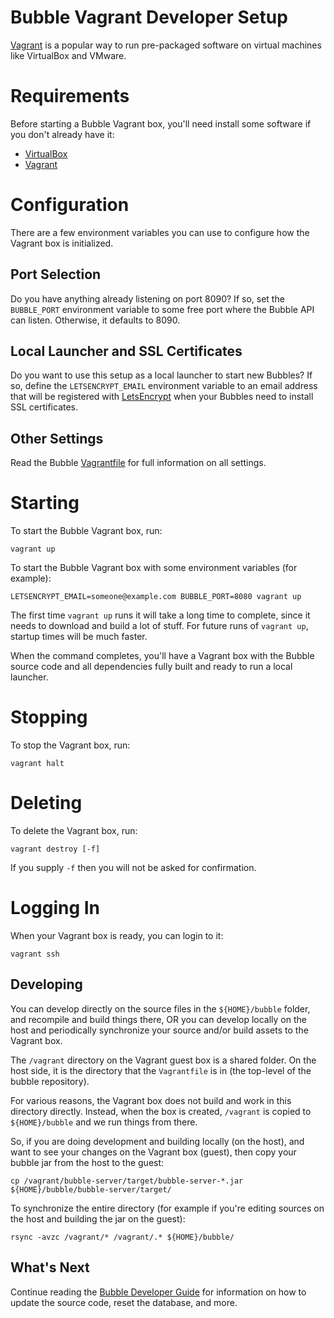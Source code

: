 Bubble Vagrant Developer Setup
==============================
[Vagrant](https://www.vagrantup.com/) is a popular way to run pre-packaged software on virtual machines
like VirtualBox and VMware.

# Requirements
Before starting a Bubble Vagrant box, you'll need install some software if you don't already have it:

 * [VirtualBox](https://www.virtualbox.org/)
 * [Vagrant](https://www.vagrantup.com/)

# Configuration
There are a few environment variables you can use to configure how the Vagrant box is initialized.

## Port Selection
Do you have anything already listening on port 8090? If so, set the `BUBBLE_PORT` environment
variable to some free port where the Bubble API can listen. Otherwise, it defaults to 8090.

## Local Launcher and SSL Certificates
Do you want to use this setup as a local launcher to start new Bubbles? If so, define
the `LETSENCRYPT_EMAIL` environment variable to an email address that will be registered with
[LetsEncrypt](https://letsencrypt.org/) when your Bubbles need to install SSL certificates.

## Other Settings
Read the Bubble [Vagrantfile](../Vagrantfile) for full information on all settings.

# Starting
To start the Bubble Vagrant box, run:

```shell script
vagrant up
```

To start the Bubble Vagrant box with some environment variables (for example):

```shell script
LETSENCRYPT_EMAIL=someone@example.com BUBBLE_PORT=8080 vagrant up
```

The first time `vagrant up` runs it will take a long time to complete, since it needs to
download and build a lot of stuff. For future runs of `vagrant up`, startup times will be
much faster.

When the command completes, you'll have a Vagrant box with the Bubble source code and all
dependencies fully built and ready to run a local launcher.

# Stopping
To stop the Vagrant box, run:

```shell script
vagrant halt
```

# Deleting
To delete the Vagrant box, run:

```shell script
vagrant destroy [-f]
```

If you supply `-f` then you will not be asked for confirmation.

# Logging In
When your Vagrant box is ready, you can login to it:

```shell script
vagrant ssh
```

## Developing
You can develop directly on the source files in the `${HOME}/bubble` folder, and
recompile and build things there, OR you can develop locally on the host and periodically
synchronize your source and/or build assets to the Vagrant box.

The `/vagrant` directory on the Vagrant guest box is a shared folder. On the host side, it 
is the directory that the `Vagrantfile` is in (the top-level of the bubble repository).

For various reasons, the Vagrant box does not build and work in this directory directly. Instead,
when the box is created, `/vagrant` is copied to `${HOME}/bubble` and we run things from there.

So, if you are doing development and building locally (on the host), and want to see
your changes on the Vagrant box (guest), then copy your bubble jar from the host to the guest:

```shell script
cp /vagrant/bubble-server/target/bubble-server-*.jar ${HOME}/bubble/bubble-server/target/
```

To synchronize the entire directory (for example if you're editing sources on
the host and building the jar on the guest):
```shell script
rsync -avzc /vagrant/* /vagrant/.* ${HOME}/bubble/
```

## What's Next
Continue reading the [Bubble Developer Guide](dev.md) for information
on how to update the source code, reset the database, and more.

